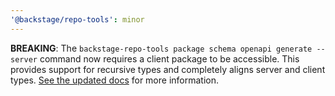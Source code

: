 ```yaml
---
'@backstage/repo-tools': minor
---
```


**BREAKING**: The `backstage-repo-tools package schema openapi generate --server` command now requires a client package to be accessible. This provides support for recursive types and completely aligns server and client types. [See the updated docs](https://backstage.io/docs/openapi/01-getting-started) for more information.
